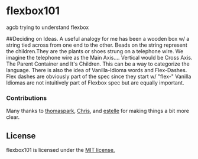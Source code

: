# flexbox101
agcb trying to understand flexbox

##Deciding on Ideas.
A useful analogy for me has been a wooden box w/ a string tied across from one end
to the other. Beads on the string represent the children.They are the plants or shoes strung on a telephone wire.
We imagine the telephone wire as the Main Axis.... Vertical would be Cross Axis.
The Parent Container and It's Children.
This can be a way to categorize the language.
There is also the idea of Vanilla-Idioma words and Flex-Dashes.
Flex dashes are obviously part of the spec since they start w/ "flex-"
Vanilla Idiomas are not intuitively part of Flexbox spec but are equally important.

### Contributions
Many thanks to [thomaspark](https://github.com/thomaspark/flexboxfroggy), [Chris](https://css-tricks.com/snippets/css/a-guide-to-flexbox/), and [estelle](https://github.com/estelle) for making things a bit more clear.



## License
flexbox101 is licensed under the [MIT license.](https://github.com/agcb/flexbox101/LICENSE.txt)



